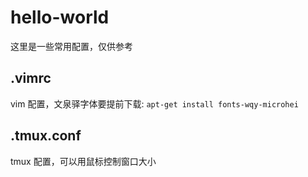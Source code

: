 # hello-world
这里是一些常用配置，仅供参考

## .vimrc
vim 配置，文泉驿字体要提前下载: `apt-get install fonts-wqy-microhei`

## .tmux.conf
tmux 配置，可以用鼠标控制窗口大小
